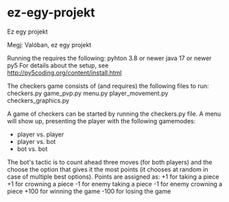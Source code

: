 # ez-egy-projekt
Ez egy projekt

Megj: Valóban, ez egy projekt

Running the requires the following:
pyhton 3.8 or newer
java 17 or newer
py5 
For details about the setup, see http://py5coding.org/content/install.html

The checkers game consists of (and requires) the following files to run:
checkers.py
game_pvp.py
menu.py
player_movement.py
checkers_graphics.py

A game of checkers can be started by running the checkers.py file. A menu will show up, presenting the player with the following gamemodes:
- player vs. player
- player vs. bot
- bot    vs. bot

The bot's tactic is to count ahead three moves (for both players) and the choose the option that gives it the most points (it chooses at random in case of multiple best options). 
Points are assigned as:
+1 for taking a piece
+1 for crowning a piece
-1 for enemy taking a piece
-1 for enemy crowning a piece
+100 for winning the game
-100 for losing the game